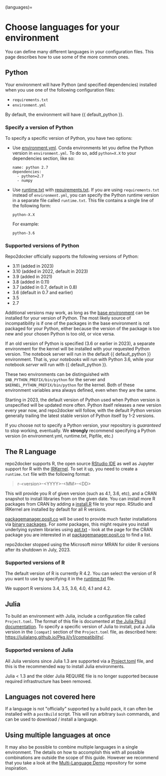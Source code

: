 (languages)=

# Choose languages for your environment

You can define many different languages in your configuration files. This
page describes how to use some of the more common ones.

## Python

Your environment will have Python (and specified dependencies) installed when
you use one of the following configuration files:

- `requirements.txt`
- `environment.yml`

By default, the environment will have {{ default_python }}.

### Specify a version of Python

To specify a specific version of Python, you have two options:

- Use [environment.yml](#environment-yml). Conda environments let you define
  the Python version in `environment.yml`.
  To do so, add `python=X.X` to your dependencies section, like so:

  ```
  name: python 2.7
  dependencies:
    - python=2.7
    - numpy
  ```

- Use [runtime.txt](#runtime-txt) with [requirements.txt](#requirements-txt).
  If you are using `requirements.txt` instead of `environment.yml`,
  you can specify the Python runtime version in a separate file called `runtime.txt`.
  This file contains a single line of the following form:

  ```
  python-X.X
  ```

  For example:

  ```
  python-3.6
  ```

### Supported versions of Python

Repo2docker officially supports the following versions of Python:

- 3.11 (added in 2023)
- 3.10 (added in 2022, default in 2023)
- 3.9 (added in 2021)
- 3.8 (added in 0.11)
- 3.7 (added in 0.7, default in 0.8)
- 3.6 (default in 0.7 and earlier)
- 3.5
- 2.7

Additional versions may work, as long as the [base environment](https://github.com/jupyterhub/repo2docker/blob/HEAD/repo2docker/buildpacks/conda/environment.yml) can be installed for your version of Python.
The most likely source of incompatibility is if one of the packages in the base environment is not packaged for your Python, either because the version of the package is too new and your chosen Python is too old, or vice versa.

If an old version of Python is specified (3.6 or earlier in 2023), a separate environment for the kernel will be installed with your requested Python version.
The notebook server will run in the default {{ default_python }} environment.
That is, your _notebooks_ will run with Python 3.6, while your notebook _server_ will run with {{ default_python }}.

These two environments can be distinguished with `$NB_PYTHON_PREFIX/bin/python` for the server and `$KERNEL_PYTHON_PREFIX/bin/python` for the kernel.
Both of these environment variables area always defined, even when they are the same.

Starting in 2023, the default version of Python used when Python version is unspecified will be updated more often.
Python itself releases a new version every year now, and repo2docker will follow, with the default Python version generally trailing the latest stable version of Python itself by 1-2 versions.

If you choose not to specify a Python version, your repository is _guaranteed_ to stop working, eventually.
We **strongly** recommend specifying a Python version (in environment.yml, runtime.txt, Pipfile, etc.)

## The R Language

repo2docker supports R, the open source [RStudio IDE](https://www.rstudio.com/) as well
as Jupyter support for R with the [IRKernel](https://irkernel.github.io/). To set it up,
you need to create a `runtime.txt` file with the following format:

> r-\<version>-\<YYYY>-\<MM>-\<DD>

This will provide you R of given version (such as 4.1, 3.6, etc), and a CRAN snapshot
to install libraries from on the given date. You can install more R packages from CRAN
by adding a [install.R](#install-R) file to your repo. RStudio and IRKernel are
installed by default for all R versions.

[packagemanager.posit.co](https://packagemanager.posit.co/client/#/)
will be used to provide much faster installations via [binary packages](https://www.rstudio.com/blog/package-manager-v1-1-no-interruptions/).
For _some_ packages, this might require you install underlying system libraries
using [apt.txt](#apt-txt) - look at the page for the CRAN package you are interested in at
[packagemanager.posit.co](https://packagemanager.posit.co/client/#/) to find
a list.

repo2docker stopped using the Microsoft mirror MRAN for older R versions after its shutdown in July, 2023.

### Supported versions of R

The default version of R is currently R 4.2. You can select the version of
R you want to use by specifying it in the [runtime.txt](#runtime-txt)
file.

We support R versions 3.4, 3.5, 3.6, 4.0, 4.1 and 4.2.

## Julia

To build an environment with Julia, include a configuration file called
`Project.toml`. The format of this file is documented at
[the Julia Pkg.jl documentation](https://julialang.github.io/Pkg.jl/v1/).
To specify a specific version of Julia to install, put a Julia version in the
`[compat]` section of the `Project.toml` file, as described
here: <https://julialang.github.io/Pkg.jl/v1/compatibility/>.

### Supported versions of Julia

All Julia versions since Julia 1.3 are supported via a [Project.toml](project-toml)
file, and this is the recommended way to install Julia environments.

Julia < 1.3 and the older Julia REQUIRE file is no longer supported because required infrastructure has been removed.

## Languages not covered here

If a language is not "officially" supported by a build pack, it can often be
installed with a `postBuild` script. This will run arbitrary `bash` commands,
and can be used to download / install a language.

## Using multiple languages at once

It may also be possible to combine multiple languages in a single environment.
The details on how to accomplish this with all possible combinations are outside
the scope of this guide. However we recommend that you take a look at the
[Multi-Language Demo](https://github.com/binder-examples/multi-language-demo)
repository for some inspiration.
